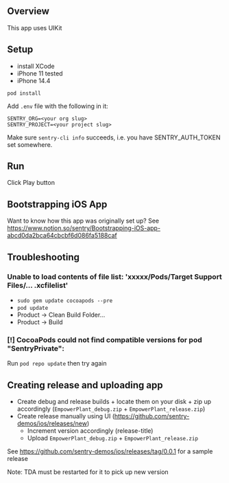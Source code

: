 ## Overview
This app uses UIKit

## Setup
- install XCode
- iPhone 11 tested
- iPhone 14.4

`pod install`

Add `.env` file with the following in it:
```
SENTRY_ORG=<your org slug>
SENTRY_PROJECT=<your project slug>
```

Make sure `sentry-cli info` succeeds, i.e. you have SENTRY_AUTH_TOKEN set somewhere.

## Run
Click Play button

## Bootstrapping iOS App
Want to know how this app was originally set up? See https://www.notion.so/sentry/Bootstrapping-iOS-app-abcd0da2bca64cbcbf6d086fa5188caf

## Troubleshooting
### Unable to load contents of file list: 'xxxxx/Pods/Target Support Files/... .xcfilelist'
- `sudo gem update cocoapods --pre`
- `pod update`
- Product -> Clean Build Folder...
- Product -> Build
### [!] CocoaPods could not find compatible versions for pod "SentryPrivate":
Run `pod repo update` then try again

## Creating release and uploading app

- Create debug and release builds + locate them on your disk + zip up accordingly (`EmpowerPlant_debug.zip` + `EmpowerPlant_release.zip`)
- Create release manually using UI (https://github.com/sentry-demos/ios/releases/new)
    - Increment version accordingly (release-title)
    - Upload `EmpowerPlant_debug.zip` + `EmpowerPlant_release.zip`

See https://github.com/sentry-demos/ios/releases/tag/0.0.1 for a sample release

Note: TDA must be restarted for it to pick up new version
